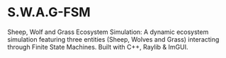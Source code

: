 # S.W.A.G-FSM
Sheep, Wolf and Grass Ecosystem Simulation: A dynamic ecosystem simulation featuring three entities (Sheep, Wolves and Grass) interacting through Finite State Machines. Built with C++, Raylib &amp; ImGUI.
